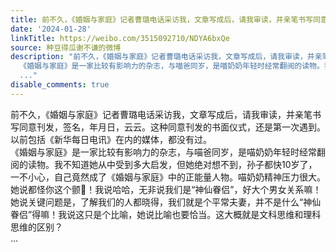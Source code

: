 ```yaml
---
title: 前不久，《婚姻与家庭》记者曹璐电话采访我，文章写成后，请我审读，并亲笔书写同意刊发，签名，年月日，云云。这种同意刊发的书面仪式，还是第一次遇到。以前包...
date: '2024-01-28'
linkTitle: https://weibo.com/3515092710/NDYA6bxQe
source: 种豆得瓜谢不谦的微博
description: "前不久，《婚姻与家庭》记者曹璐电话采访我，文章写成后，请我审读，并亲笔书写同意刊发，签名，年月日，云云。这种同意刊发的书面仪式，还是第一次遇到。以前包括《新华每日电讯》在内的媒体，都没有过。<br>
  《婚姻与家庭》是一家比较有影响力的杂志，与喵爸同岁，是喵奶奶年轻时经常翻阅的读物。我不知道她从中受到多大启发，但她绝对想不到，孙子都快10岁了，一不小心，自己竟然成了《婚姻与家庭》中的正能量人物。喵奶奶精神压力很大。她说都怪你这个颤\U0001F338！我说哈哈，无非说我们是“神仙眷侣”，好大个男女关系嘛！她说关键问题是，了解我们的人都晓得，我们就是个平常夫妻，并不是什么“神仙眷侣”得嘛！我说这只是个比喻，她说比喻也要恰当。这大概就是文科思维和理科思维的区别？<br>
  ..."
disable_comments: true
---
```

前不久，《婚姻与家庭》记者曹璐电话采访我，文章写成后，请我审读，并亲笔书写同意刊发，签名，年月日，云云。这种同意刊发的书面仪式，还是第一次遇到。以前包括《新华每日电讯》在内的媒体，都没有过。<br> 《婚姻与家庭》是一家比较有影响力的杂志，与喵爸同岁，是喵奶奶年轻时经常翻阅的读物。我不知道她从中受到多大启发，但她绝对想不到，孙子都快10岁了，一不小心，自己竟然成了《婚姻与家庭》中的正能量人物。喵奶奶精神压力很大。她说都怪你这个颤🌸！我说哈哈，无非说我们是“神仙眷侣”，好大个男女关系嘛！她说关键问题是，了解我们的人都晓得，我们就是个平常夫妻，并不是什么“神仙眷侣”得嘛！我说这只是个比喻，她说比喻也要恰当。这大概就是文科思维和理科思维的区别？<br> ...